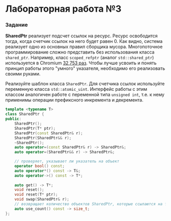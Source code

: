 # Лабораторная работа №3

### Задание

**SharedPtr** реализует подсчет ссылок на ресурс. Ресурс освободится тогда, когда счетчик ссылок на него будет равен 0. Как видно, система реализует одно из основных правил сборщика мусора.
Многопоточное программирование сложно представить без использования класса `shared_ptr`. Например, класс `scoped_refptr` (аналог `std::shared_ptr`) используется в Chromium [32,753 раз](https://cs.chromium.org/search/?q=scoped_refptr&sq=package:chromium&type=cs). Чтобы лучше усвоить и понять принцип работы этого "умного" указателя, необходимо его реализовать своими руками.

Реализуйте шаблон класса `SharedPtr`. Для счетчика ссылок используйте переменную класса `std::atomic_uint`. Интерфейс работы с этим классом аналогичен работе с переменной типа `unsigned int`, т.е. к нему применимы операции префиксного инкремента и декремента.

```cpp
template <typename T>
class SharedPtr {
public:
    SharedPtr();
    SharedPtr(T* ptr);
    SharedPtr(const SharedPtr& r);
    SharedPtr(SharedPtr&& r);
    ~SharedPtr();
    auto operator=(const SharedPtr& r) -> SharedPtr&;
    auto operator=(SharedPtr&& r) -> SharedPtr&;

    // проверяет, указывает ли указатель на объект
    operator bool() const;
    auto operator*() const -> T&;
    auto operator->() const -> T*;
    
    auto get() -> T*;
    void reset();
    void reset(T* ptr);
    void swap(SharedPtr& r);
    // возвращает количество объектов SharedPtr, которые ссылаются на тот же управляемый объект
    auto use_count() const -> size_t;
};
```

